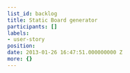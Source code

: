 ```yaml
---
list_id: backlog
title: Static Board generator
participants: []
labels:
- user-story
position: 
date: 2013-01-26 16:47:51.000000000 Z
more: {}
---
```


